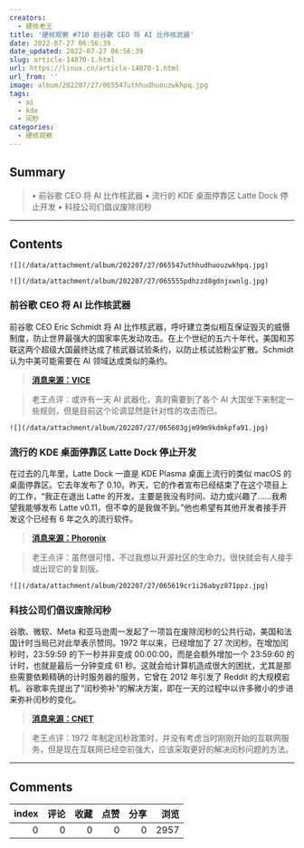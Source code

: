 ```yaml
---
creators:
  - 硬核老王
title: '硬核观察 #710 前谷歌 CEO 将 AI 比作核武器'
date: 2022-07-27 06:56:39
date_updated: 2022-07-27 06:56:39
slug: article-14870-1.html
url: https://linux.cn/article-14870-1.html
url_from: ''
image: album/202207/27/065547uthhudhuouzwkhpq.jpg
tags:
  - ai
  - kde
  - 闰秒
categories:
  - 硬核观察
---
```


## Summary

> • 前谷歌 CEO 将 AI 比作核武器 • 流行的 KDE 桌面停靠区 Latte Dock 停止开发 • 科技公司们倡议废除闰秒

***

<!-- more -->

## Contents

`![](/data/attachment/album/202207/27/065547uthhudhuouzwkhpq.jpg)`

`![](/data/attachment/album/202207/27/065555pdhzzd8gdnjxwnlg.jpg)`

### 前谷歌 CEO 将 AI 比作核武器

前谷歌 CEO Eric Schmidt 将 AI 比作核武器，呼吁建立类似相互保证毁灭的威慑制度，防止世界最强大的国家率先发动攻击。在上个世纪的五六十年代，美国和苏联这两个超级大国最终达成了核武器试验条约，以防止核试验粉尘扩散。Schmidt 认为中美可能需要在 AI 领域达成类似的条约。

> 
> **[消息来源：VICE](https://www.vice.com/en/article/3adbwy/eric-schmidt-thinks-ai-is-as-powerful-as-nukes)**
> 
> 
> 

> 
> 老王点评：或许有一天 AI 武器化，真的需要到了各个 AI 大国坐下来制定一些规则，但是目前这个论调显然是针对性的攻击而已。
> 
> 
> 

`![](/data/attachment/album/202207/27/065603gjm99m9kdmkpfa91.jpg)`

### 流行的 KDE 桌面停靠区 Latte Dock 停止开发

在过去的几年里，Latte Dock 一直是 KDE Plasma 桌面上流行的类似 macOS 的桌面停靠区。它去年发布了 0.10。昨天，它的作者宣布已经结束了在这个项目上的工作，“我正在退出 Latte 的开发。主要是我没有时间、动力或兴趣了……我希望我能够发布 Latte v0.11，但不幸的是我做不到。”他也希望有其他开发者接手开发这个已经有 6 年之久的流行软件。

> 
> **[消息来源：Phoronix](https://www.phoronix.com/news/Latte-Dock-Ends)**
> 
> 
> 

> 
> 老王点评：虽然很可惜，不过我想以开源社区的生命力，很快就会有人接手或出现它的复刻版。
> 
> 
> 

`![](/data/attachment/album/202207/27/065619cr1i26abyz871ppz.jpg)`

### 科技公司们倡议废除闰秒

谷歌、微软、Meta 和亚马逊周一发起了一项旨在废除闰秒的公共行动，美国和法国计时当局已对此举表示赞同。1972 年以来，已经增加了 27 次闰秒。在增加闰秒时，23:59:59 的下一秒并非变成 00:00:00，而是会额外增加一个 23:59:60 的计时，也就是最后一分钟变成 61 秒。这就会给计算机造成很大的困扰，尤其是那些需要依赖精确的计时服务器的服务，它曾在 2012 年引发了 Reddit 的大规模宕机。谷歌率先提出了“闰秒弥补”的解决方案，即在一天的过程中以许多微小的步进来弥补闰秒的变化。

> 
> **[消息来源：CNET](https://www.cnet.com/tech/computing/tech-giants-try-banishing-the-leap-second-to-stop-internet-crashes/)**
> 
> 
> 

> 
> 老王点评：1972 年制定闰秒政策时，并没有考虑当时刚刚开始的互联网服务，但是现在互联网已经空前强大，应该采取更好的解决闰秒问题的方法。
> 
> 
>

***

## Comments


|   index |   评论 |   收藏 |   点赞 |   分享 |   浏览 |
|--------:|-------:|-------:|-------:|-------:|-------:|
|       0 |      0 |      0 |      0 |      0 |   2957 |
